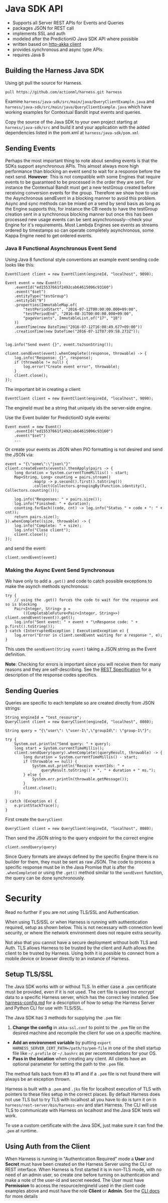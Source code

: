 # Java SDK API

 - Supports all Server REST APIs for Events and Queries
 - packages JSON for REST call
 - implements SSL and auth
 - modeled after the PredictionIO Java SDK API where possible
 - written based on [http-akka client](http://doc.akka.io/docs/akka-http/current/java/http/introduction.html#http-client-api)
 - provides synchronous and async type APIs
 - requires Java 8

## Building the Harness Java SDK

Using git pull the source for Harness.

    pull https://github.com/actionml/harness.git harness   
    
Examine `harness/java-sdk/src/main/java/QueryClientExample.java` and `harness/java-sdk/src/main/java/QueryClientExample.java` which have working examples for Contextual Bandit input events and queries.

Copy the source of the Java SDK to your own project starting at `harness/java-sdk/src` and build it and your application with the added dependencies listed in the pom.xml at `harness/java-sdk/pom.xml`

## Sending Events 

Perhaps the most important thing to note about sending events is that the SDKs support asynchronous APIs. This almost always more high performance than blocking an event send to wait for a response before the next send. **However**: This is not compatible with some Engines that require events to be guaranteed to be processed in the order they are sent. For instance the Contextual Bandit must get a new testGroup created before receiving conversion events for the group. Therefore we show how to use the Asynchronous sendEvent in a blocking manner to avoid this problem. Async and sync methods can be mixed on a send by send basis as long as the Engine supports this, for instance the CB needs to have the testGroup creation sent in a synchronous blocking manner but once this has been processed new usage events can be sent asynchronously--check your Engine for it's requirements. Most Lambda Engines see events as streams ordered by timestamps so can operate completely asynchronous, some Kappa Engine need to get ordered events.

### Java 8 Functional Asynchronous Event Send

Using Java 8 functional style conventions an example event sending code looks like this:

    EventClient client = new EventClient(engineId, "localhost", 9090);
        
    Event event = new Event()
        .eventId("ed15537661f2492cab64615096c93160")
        .event("$set")
        .entityType("testGroup")
        .entityId("9")
        .properties(ImmutableMap.of(
            "testPeriodStart", "2016-07-12T00:00:00.000+09:00",
            "testPeriodEnd", "2016-08-31T00:00:00.000+09:00",
            "pageVariants", ImmutableList.of("17", "18")
        ))
        .eventTime(new DateTime("2016-07-12T16:08:49.677+09:00"))
        .creationTime(new DateTime("2016-07-12T07:09:58.273Z"));
        
        
    log.info("Send event {}", event.toJsonString());
    
    client.sendEvent(event).whenComplete((response, throwable) -> {
        log.info("Response: {}", response);
        if (throwable != null) {
            log.error("Create event error", throwable);
        }
        client.close();
    });


The important bit in creating a client:

    EventClient client = new EventClient(engineId, "localhost", 9090);
    
The engineId must be a string that uniquely ids the server-side engine. 

Use the Event builder for PredictionIO style events:

    Event event = new Event()
        .eventId("ed15537661f2492cab64615096c93160")
        .event("$set")
        ...

Or create your events as JSON when PIO formatting is not desired and send the JSON via:

    event = "{\"some\":\"json\"}"
    client.createEvents(events).thenApply(pairs -> {
        long duration = System.currentTimeMillis() - start;
        Map<String, Long> counting = pairs.stream()
                .map(p -> p.second().first().toString())
                .collect(Collectors.groupingBy(Function.identity(), Collectors.counting()));
    
        log.info("Responses: " + pairs.size());
        log.info("Finished: " + duration);
        counting.forEach((code, cnt) -> log.info("Status " + code + ": " + cnt));
        return pairs.size();
    }).whenComplete((size, throwable) -> {
        log.info("Complete: " + size);
        log.info("Close client");
        client.close();
    });


and send the event:

    client.sendEvent(event)
    
### Making the Async Event Send Synchronous

We have only to add a `.get()` and code to catch possible exceptions to make the asynch methods synchronous:

    try {
        // using the .get() forces the code to wait for the response and so is blocking
        Pair<Integer, String> p = 
            ((CompletableFuture<Pair<Integer, String>>) client.sendEvent(event)).get();
        log.info("Sent event: " + event + "\nResponse code: " + p.first().toString());
    } catch (InterruptedException | ExecutionException e) {
        log.error("Error in client.sendEvent waiting for a response ", e);
    }

This uses the `sendEvent(String event)` taking a JSON string as the 
Event definition. 

**Note**: Checking for errors is important since you will receive them for many reasons and they are self-describing. See the [REST Specification](https://github.com/actionml/harness/blob/master/rest_spec.md) for a description of the response codes specifics.

## Sending Queries

Queries are specific to each template so are created directly from JSON strings:

    String engineId = "test_resource";
    QueryClient client = new QueryClient(engineId, "localhost", 8080);
    
    String query = "{\"user\": \"user-1\",\"groupId\": \"group-1\"}";
    
    try {
        System.out.println("Send query: " + query);
        long start = System.currentTimeMillis();
        client.sendQuery(query).whenComplete((queryResult, throwable) -> {
            long duration = System.currentTimeMillis() - start;
            if (throwable == null) {
                System.out.println("Receive eventIds: " + 
                    queryResult.toString() + ", " + duration + " ms.");
            } else {
                System.err.println(throwable.getMessage());
            }
            client.close();
        });
    
    } catch (Exception e) {
        e.printStackTrace();
    }

First create the `QueryClient`

    QueryClient client = new QueryClient(engineId, "localhost", 8080);

Then send the JSON string to the query endpoint for the correct engine

    client.sendQuery(query)

Since Query formats are always defined by the specific Engine there is no builder for them, they must be sent as raw JSON. The code to process a specific response must be in the Java Promise that is after the `.whenCompleted` or using the `.get()` method similar to the `sendEvent` function, the query can be done synchronously.

# Security

Read no further if you are not using TLS/SSL and Authentication.

When using TLS/SSL or when Harness is running with authentication required, setup as shown below. This is not necessary with connection level security, or where the network environment does not require extra security.

Not also that you cannot have a secure deployment without both TLS and Auth. TLS allows Harness to be trusted by the client and Auth allows the client to be trusted by Harness. Using both it is possible to connect from a mobile device or browser directly to an instance of Harness.

## Setup TLS/SSL

The Java SDK works with or without TLS. In either case a `.pem` certificate must be provided, even if it is not used. The cert file is used too encrypt data to a specific Harness server, which has the correct key installed. See [harness-config.md](harness-config.md) for a description of how to setup the Harness Server and Python CLI for use with TLS/SSL.

The Java SDK has 3 methods for supplying the `.pem` file:

 1. **Change the config** in `akka-ssl.conf` to point to the `.pem` file on the desired machine and recompile the client for use on a specific machine.
 - **Add an environment variable** by putting `export HARNESS_SERVER_CERT_PATH=/path/to/pem-file` in one of the shell startup file like `~/.profile` or `~/.bashrc` as per recommendations for your OS.
 - **Pass in the location** when creating any client. All clients have an optional parameter for setting the path to the `.pem` file.

The method falls back from #3 to #1 and if a `.pem` file is not found there will always be an exception thrown.

Harness is built with a `.pem` and `.jks` file for localhost execution of TLS with pointers to these files setup in the correct places. By default Harness does not use TLS but to try TLS with localhost all you have to do is turn it on in `harness/rest-server/bin/harness-env` and start Harness. The CLI will use TLS to communicate with Harness on localhost and the Java SDK tests will work. 

To use a custom certificate with the Java SDK, just make sure it can find the `.pem` at runtime.
    
## Using Auth from the Client

When Harness is running in "Authentication Required" mode a **User** and **Secret** must have been created on the Harness Server using the CLI or REST interface. When Harness is first started it is in non-TLS mode, with no need of an admin user, so create one before turning on authentication and make a note of the user-id and secret needed. The User must have **Permission** to access the resource/engineId used in the client code examples above and must have the role **Client** or **Admin**. See the [CLI docs](commands.md) for more details

  